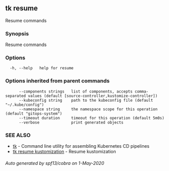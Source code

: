 ## tk resume

Resume commands

### Synopsis

Resume commands

### Options

```
  -h, --help   help for resume
```

### Options inherited from parent commands

```
      --components strings   list of components, accepts comma-separated values (default [source-controller,kustomize-controller])
      --kubeconfig string    path to the kubeconfig file (default "~/.kube/config")
      --namespace string     the namespace scope for this operation (default "gitops-system")
      --timeout duration     timeout for this operation (default 5m0s)
      --verbose              print generated objects
```

### SEE ALSO

* [tk](tk.md)	 - Command line utility for assembling Kubernetes CD pipelines
* [tk resume kustomization](tk_resume_kustomization.md)	 - Resume kustomization

###### Auto generated by spf13/cobra on 1-May-2020
